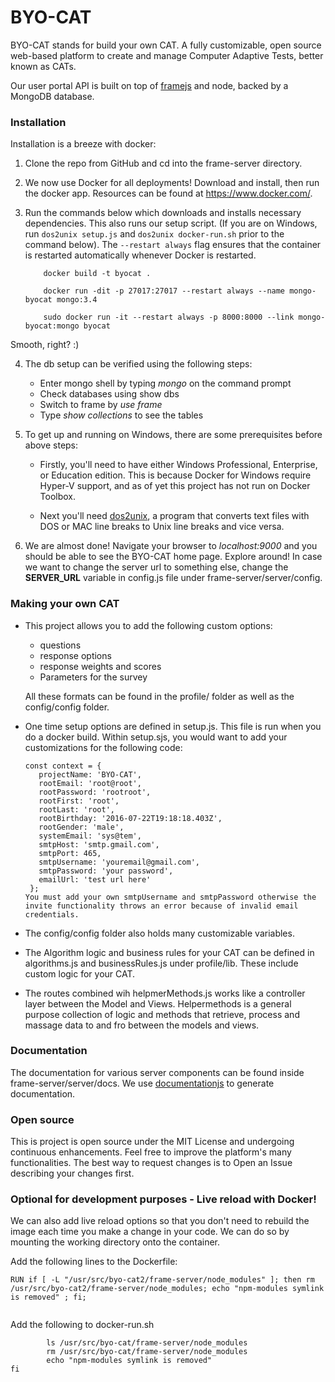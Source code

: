 # BYO-CAT
BYO-CAT stands for build your own CAT. A fully customizable, open source web-based platform to create and manage Computer Adaptive Tests, better known as CATs.

Our user portal API is built on top of [framejs](https://github.com/jedireza/frame) and node, backed by a MongoDB database.

### Installation

Installation is a breeze with docker:
       
1. Clone the repo from GitHub and cd into the frame-server directory.
       
2. We now use Docker for all deployments! Download and install, then run the docker app. Resources can be found at https://www.docker.com/.
       
3. Run the commands below which downloads and installs necessary dependencies. This also runs our setup script. (If you are on Windows, run `dos2unix setup.js` and `dos2unix docker-run.sh` prior to the command below). The `--restart always` flag ensures that the container is restarted automatically whenever Docker is restarted.

	```
		docker build -t byocat .

		docker run -dit -p 27017:27017 --restart always --name mongo-byocat mongo:3.4

		sudo docker run -it --restart always -p 8000:8000 --link mongo-byocat:mongo byocat
	```

Smooth, right? :)
       
       
4. The db setup can be verified using the following steps:
       
 	 - Enter mongo shell by typing *mongo* on the command prompt
	 - Check databases using show dbs
	 - Switch to frame by *use frame*
	 - Type *show collections* to see the tables
              
5. To get up and running on Windows, there are some prerequisites before above steps:
 
 	- Firstly, you'll need to have either Windows Professional, Enterprise, or Education edition. This is because Docker for Windows require Hyper-V support, and as of yet this project has not run on Docker Toolbox. 
       
 	- Next you'll need [dos2unix](https://sourceforge.net/projects/dos2unix/ "dos2unix"), a program that converts text files with DOS or MAC line breaks to Unix line breaks and vice versa.  

6. We are almost done! Navigate your browser to *localhost:9000* and you should be able to see the BYO-CAT home page. Explore around!
In case we want to change the server url to something else, change the **SERVER_URL** variable in config.js file under frame-server/server/config.

### Making your own CAT

- This project allows you to add the following custom options:
	- questions
	- response options
	- response weights and scores
	- Parameters for the survey
  
  All these formats can be found in the profile/ folder as well as the config/config folder.

- One time setup options are defined in setup.js. This file is run when you do a docker build. Within setup.sjs, you would want to add your customizations for the following code:
    ```
    const context = {
       projectName: 'BYO-CAT',
       rootEmail: 'root@root',
       rootPassword: 'rootroot',
       rootFirst: 'root',
       rootLast: 'root',
       rootBirthday: '2016-07-22T19:18:18.403Z',
       rootGender: 'male',
       systemEmail: 'sys@tem',
       smtpHost: 'smtp.gmail.com',
       smtpPort: 465,
       smtpUsername: 'youremail@gmail.com',
       smtpPassword: 'your password',
       emailUrl: 'test url here'
     };
   You must add your own smtpUsername and smtpPassword otherwise the invite functionality throws an error because of invalid email credentials.

- The config/config folder also holds many customizable variables.
- The Algorithm logic and business rules for your CAT can be defined in algorithms.js and businessRules.js under profile/lib. These include custom logic for your CAT.

- The routes combined wih helpmerMethods.js works like a controller layer between the Model and Views. Helpermethods is a general purpose collection of logic and methods that retrieve, process and massage data to and fro between the models and views.

### Documentation
The documentation for various server components can be found inside frame-server/server/docs. We use [documentationjs](https://github.com/documentationjs) to generate documentation. 

### Open source

This is project is open source under the MIT License and undergoing continuous enhancements. Feel free to improve the platform's many functionalities. The best way to request changes is to Open an Issue describing your changes first.

### Optional for development purposes - Live reload with Docker!
We can also add live reload options so that you don't need to rebuild the image each time you make a change in your code. We can do so by mounting the working directory onto the container.

Add the following lines to the Dockerfile:

```RUN if [ -L "/usr/src/byo-cat2/frame-server/node_modules" ]; then rm /usr/src/byo-cat2/frame-server/node_modules; echo "npm-modules symlink is removed" ; fi;```

```RUN if [ -d "/usr/src/byo-cat2/frame-server/node_modules" ]; then rm -rf /usr/src/byo-cat2/frame-server/node_modules; echo "npm-modules symlink is removed" ; fi;
```
Add the following to docker-run.sh
	
```if [ -L "/usr/src/byo-cat/frame-server/node_modules" ]; then
	    ls /usr/src/byo-cat/frame-server/node_modules
	    rm /usr/src/byo-cat/frame-server/node_modules
	    echo "npm-modules symlink is removed"
fi
```
